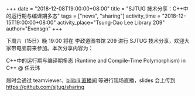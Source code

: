 +++
date = "2018-12-08T19:00:00+08:00"
title = "SJTUG 技术分享：C++中的运行期与编译期多态"
tags = ["news", "sharing"]
activity_time = "2018-12-15T19:00:00+08:00"
activity_place="Tsung-Dao Lee Library 209"
author="Evensgn"
+++

下周六（15日）晚 19:00 将在 李政道图书馆 209 进行 SJTUG 技术分享，欢迎大家带电脑前来参加。本次分享内容为：

C++中的运行期与编译期多态 (Runtime and Compile-Time Polymorphism) in C++ @ 任云玮

届时会通过 teamviewer、[bilibili 直播间](https://live.bilibili.com/6254516) 等进行现场直播，slides 会上传到 https://github.com/sjtug/sharing
